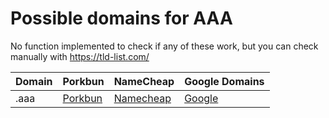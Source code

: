 # Possible domains for AAA

No function implemented to check if any of these work, but you can check manually with https://tld-list.com/

| Domain | Porkbun | NameCheap | Google Domains |
|---|---|---|---|
| .aaa | [Porkbun](https://porkbun.com/checkout/search?prb=e814663da1&tlds=&idnLanguage=&search=search&q=.aaa) | [Namecheap](https://www.namecheap.com/domains/registration/results/?domain=.aaa) | [Google](https://domains.google.com/registrar/search?searchTerm=.aaa) |
